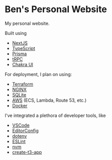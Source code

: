# Ben's Personal Website

My personal website.

Built using
 - [NextJS](https://nextjs.org)
 - [TypeScript](https://www.typescriptlang.org)
 - [Prisma](https://prisma.io)
 - [tRPC](https://trpc.io)
 - [Chakra UI](https://chakra-ui.com)

For deployment, I plan on using:
 - [Terraform](https://www.terraform.io)
 - [NGINX](https://www.nginx.com)
 - [SQLite](https://www.sqlite.org/index.html)
 - [AWS](https://aws.amazon.com) (ECS, Lambda, Route 53, etc.)
 - [Docker](https://www.docker.com)

I've integrated a plethora of developer tools, like
 - [VSCode](https://code.visualstudio.com)
 - [EditorConfig](https://editorconfig.org)
 - [dotenv](https://github.com/motdotla/dotenv)
 - [ESLint](https://eslint.org)
 - [nvm](https://github.com/nvm-sh/nvm)
 - [create-t3-app](https://create.t3.gg/)
